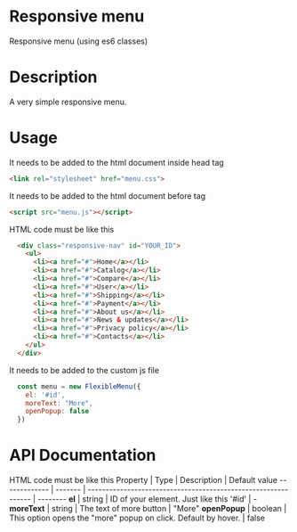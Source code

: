 # Responsive menu
Responsive menu (using es6 classes)

# Description
A very simple responsive menu.

# Usage
It needs to be added to the html document inside head tag

```html
<link rel="stylesheet" href="menu.css">
```
It needs to be added to the html document before </body> tag

```html
<script src="menu.js"></script>
```
HTML code must be like this
```html
  <div class="responsive-nav" id="YOUR_ID">
    <ul>
      <li><a href="#">Home</a></li>
      <li><a href="#">Catalog</a></li>
      <li><a href="#">Compare</a></li>
      <li><a href="#">User</a></li>
      <li><a href="#">Shipping</a></li>
      <li><a href="#">Payment</a></li>
      <li><a href="#">About us</a></li>
      <li><a href="#">News & updates</a></li>
      <li><a href="#">Privacy policy</a></li>
      <li><a href="#">Contacts</a></li>
    </ul>
  </div>
```

It needs to be added to the custom js file
```js script
  const menu = new FlexibleMenu({
    el: '#id',
    moreText: "More",
    openPopup: false
  })
```

# API Documentation
HTML code must be like this
Property      | Type    | Description                                                    | Default value
------------- | ------- | -------------------------------------------------------------- | --------
**el**        | string  | ID of your element. Just like this '#id'                       | -
**moreText**  | string  | The text of more button                                        | "More"
**openPopup** | boolean | This option opens the "more" popup on click. Default by hover. | false
